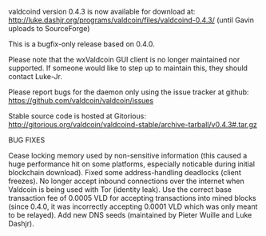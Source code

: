 valdcoind version 0.4.3 is now available for download at:
http://luke.dashjr.org/programs/valdcoin/files/valdcoind-0.4.3/ (until Gavin uploads to SourceForge)

This is a bugfix-only release based on 0.4.0.

Please note that the wxValdcoin GUI client is no longer maintained nor supported. If someone would like to step up to maintain this, they should contact Luke-Jr.

Please report bugs for the daemon only using the issue tracker at github:
https://github.com/valdcoin/valdcoin/issues

Stable source code is hosted at Gitorious:
http://gitorious.org/valdcoin/valdcoind-stable/archive-tarball/v0.4.3#.tar.gz

BUG FIXES

Cease locking memory used by non-sensitive information (this caused a huge performance hit on some platforms, especially noticable during initial blockchain download).
Fixed some address-handling deadlocks (client freezes).
No longer accept inbound connections over the internet when Valdcoin is being used with Tor (identity leak).
Use the correct base transaction fee of 0.0005 VLD for accepting transactions into mined blocks (since 0.4.0, it was incorrectly accepting 0.0001 VLD which was only meant to be relayed).
Add new DNS seeds (maintained by Pieter Wuille and Luke Dashjr).


